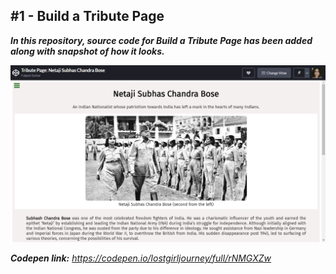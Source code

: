 ## **#1 - Build a Tribute Page**

***In this repository, source code for Build a Tribute Page has been added along with snapshot of how it looks.***

<img src="assets/snapshot.png" alt="Setup" href="https://codepen.io/lostgirljourney/full/rNMGXZw">

***Codepen link:*** *https://codepen.io/lostgirljourney/full/rNMGXZw*
